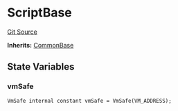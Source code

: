 # ScriptBase
[Git Source](https://github.com/dustinstacy/boncurs/blob/8dd3d6e20d7e085dbf2dccdde2c14001616467cf/lib/forge-std/src/Base.sol)

**Inherits:**
[CommonBase](/lib/forge-std/src/Base.sol/abstract.CommonBase.md)


## State Variables
### vmSafe

```solidity
VmSafe internal constant vmSafe = VmSafe(VM_ADDRESS);
```


